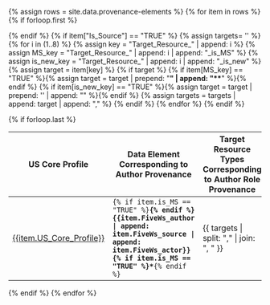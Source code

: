 <!-- This liquid script creates a US Core provenance requirements table using input data from input/data/provenance-elements.csv
with the following columns:
- Row
- Is_Source : boolean flag if is provenance source element
- Survey1, Survey2 : results of online vendor surveys
- Observation_grouping: tag for grouping profiles together like ADI or vitals
- polled_vendors: boolean flag if vendors surveyed on their use of the provenance source element for this profile
- US_Core_Profile: title of US Core Profile (secondary sort parameter)
- URL: Canonical URL of US Core Profile
- Path: relative path of US Core Profile
- Type: resource type of US Core Profile (primary sort parameter)
- FiveWs_author: provenance source element choice based on FiveWs mapping (one per row)
- FiveWs_source: provenance source element choice based on FiveWs mapping (one per row)
- FiveWs_actor: provenance source element choice based on FiveWs mapping (one per row)
- is_MS: boolean flag if provenance source element is US Core Must Support
- vendor_support_element: boolean flag if vendors surveyed on their use of the provenance source element
- Target_Resource_1: provenance source element target resource (can be up to 7)
- Target_Resource_1_is_MS: boolean flag if provenance source element target resource is US Core Must Support
- vendor_support_Target_Resource_1: boolean flag if vendors surveyed on their use of the provenance source element target resource
- Target_Resource_2: provenance source element target resource (can be up to 7)
- Target_Resource_2_is_MS: boolean flag if provenance source element target resource is US Core Must Support
- vendor_support_Target_Resource_2: boolean flag if vendors surveyed on their use of the provenance source element target resource
- Target_Resource_3: provenance source element target resource (can be up to 7)
- vendor_support_Target_Resource_3: boolean flag if vendors surveyed on their use of the provenance source element target resource
- Target_Resource_4: provenance source element target resource (can be up to 7)
- vendor_support_Target_Resource_4: boolean flag if vendors surveyed on their use of the provenance source element target resource
- Target_Resource_5: provenance source element target resource (can be up to 7)
- vendor_support_Target_Resource_5: boolean flag if vendors surveyed on their use of the provenance source element target resource
- Target_Resource_6: provenance source element target resource (can be up to 7)
- vendor_support_Target_Resource_6: boolean flag if vendors surveyed on their use of the provenance source element target resource
- Target_Resource_7: provenance source element target resource (can be up to 7)
- vendor_support_Target_Resource_7: boolean flag if vendors surveyed on their use of the provenance source element target resource
- Target_Resource_8: provenance source element target resource (can be up to 7)
- vendor_support_Target_Resource_7: boolean flag if vendors surveyed on their use of the provenance source element target resource
- Comments

TODO. add row highlighting for Is_New==True item
-  no include parameters:  -->


{% assign rows = site.data.provenance-elements %}
{% for item in rows %}
{% if forloop.first %}
<table class="grid">
<thead>
<tr>
<!-- <th>Row #</th> -->
<th>US Core Profile</th>
<!-- <th>Survey 2 Results</th> -->
<th>Data Element Corresponding to Author Provenance</th>
<th>Target Resource Types Corresponding to Author Role Provenance</th>
</tr>
</thead>
<tbody>
{% endif %}
{% if item["Is_Source"] == "TRUE" %}
  {% assign targets= '' %}
  {% for i in (1..8) %}
    {% assign key = "Target_Resource_" | append: i %}
    {% assign MS_key = "Target_Resource_" | append: i | append: "_is_MS" %}
    {% assign is_new_key = "Target_Resource_" | append: i | append: "_is_new" %}
    {% assign target = item[key] %}
    {% if target %}
      {% if item[MS_key] == "TRUE" %}{% assign target = target | prepend: "<strong>" | append: "**</strong>" %}{% endif %}
      {% if item[is_new_key] == "TRUE" %}{% assign target = target | prepend: '<span class="bg-success" markdown="1">' | append: "</span><!-- new-content -->" %}{% endif %}
      {% assign targets = targets | append: target | append: "," %}
    {% endif %}
  {% endfor %}
<tr>
<td><a href="{{item.Path}}">{{item.US_Core_Profile}}</a></td>
<td><code>{% if item.is_MS == "TRUE" %}<strong>{% endif %}{{item.FiveWs_author | append: item.FiveWs_source | append: item.FiveWs_actor}}{% if item.is_MS == "TRUE" %}*</strong>{% endif %}</code></td>
<td>{{ targets | split: "," | join: ", " }}</td>
</tr>
{% endif %}

{% if forloop.last %}
</tbody>
</table>
{% endif %}
{% endfor %}
